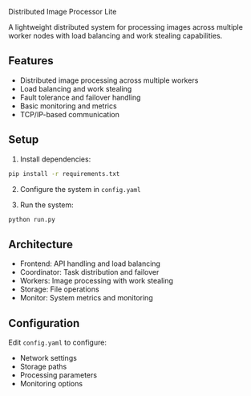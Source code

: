 Distributed Image Processor Lite

A lightweight distributed system for processing images across multiple worker nodes with load balancing and work stealing capabilities.

## Features
- Distributed image processing across multiple workers
- Load balancing and work stealing
- Fault tolerance and failover handling
- Basic monitoring and metrics
- TCP/IP-based communication

## Setup
1. Install dependencies:

```bash
pip install -r requirements.txt
```

2. Configure the system in `config.yaml`

3. Run the system:

```bash
python run.py
```

## Architecture
- Frontend: API handling and load balancing
- Coordinator: Task distribution and failover
- Workers: Image processing with work stealing
- Storage: File operations
- Monitor: System metrics and monitoring

## Configuration
Edit `config.yaml` to configure:
- Network settings
- Storage paths
- Processing parameters
- Monitoring options


